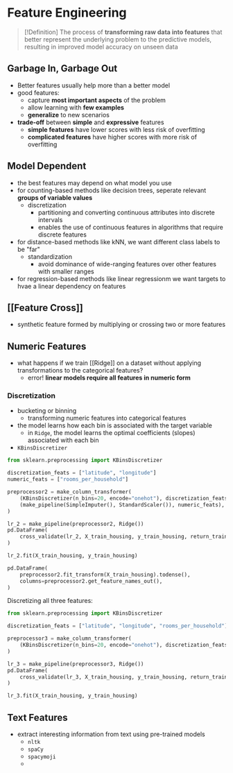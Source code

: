 # Feature Engineering
> [!Definition]
> The process of **transforming raw data into features** that better represent the underlying problem to the predictive models, resulting in improved model accuracy on unseen data

## Garbage In, Garbage Out
- Better features usually help more than a better model
- good features:
	- capture **most important aspects** of the problem
	- allow learning with **few examples**
	- **generalize** to new scenarios
- **trade-off** between **simple** and **expressive** features
	- **simple features** have lower scores with less risk of overfitting
	- **complicated features** have higher scores with more risk of overfitting
## Model Dependent
- the best features may depend on what model you use
- for counting-based methods like decision trees, seperate relevant **groups of variable values**
	- discretization
		- partitioning and converting continuous attributes into discrete intervals
		- enables the use of continuous features in algorithms that require discrete features
- for distance-based methods like kNN, we want different class labels to be "far"
	- standardization
		- avoid dominance of wide-ranging features over other features with smaller ranges
- for regression-based methods like linear regressionm we want targets to hvae a linear dependency on features
## [[Feature Cross]]
- synthetic feature formed by multiplying or crossing two or more features
## Numeric Features
- what happens if we train [[Ridge]] on a dataset without applying transformations to the categorical features?
	- error! **linear models require all features in numeric form**
### Discretization
- bucketing or binning
	- transforming numeric features into categorical features
- the model learns how each bin is associated with the target variable
	- in `Ridge`, the model learns the optimal coefficients (slopes) associated with each bin
- `KBinsDiscretizer`
```python
from sklearn.preprocessing import KBinsDiscretizer

discretization_feats = ["latitude", "longitude"]
numeric_feats = ["rooms_per_household"]

preprocessor2 = make_column_transformer(
    (KBinsDiscretizer(n_bins=20, encode="onehot"), discretization_feats),
    (make_pipeline(SimpleImputer(), StandardScaler()), numeric_feats),
)

lr_2 = make_pipeline(preprocessor2, Ridge())
pd.DataFrame(
    cross_validate(lr_2, X_train_housing, y_train_housing, return_train_score=True)
)

lr_2.fit(X_train_housing, y_train_housing)

pd.DataFrame(
    preprocessor2.fit_transform(X_train_housing).todense(),
    columns=preprocessor2.get_feature_names_out(),
)
```
Discretizing all three features:
```python
from sklearn.preprocessing import KBinsDiscretizer

discretization_feats = ["latitude", "longitude", "rooms_per_household"]

preprocessor3 = make_column_transformer(
    (KBinsDiscretizer(n_bins=20, encode="onehot"), discretization_feats),
)

lr_3 = make_pipeline(preprocessor3, Ridge())
pd.DataFrame(
    cross_validate(lr_3, X_train_housing, y_train_housing, return_train_score=True)
)

lr_3.fit(X_train_housing, y_train_housing)
```
## Text Features
- extract interesting information from text using pre-trained models
	- `nltk`
	- `spaCy`
	- `spacymoji`
	- 